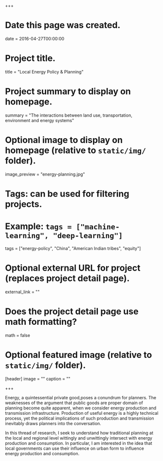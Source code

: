 +++
# Date this page was created.
date = 2016-04-27T00:00:00

# Project title.
title = "Local Energy Policy & Planning"

# Project summary to display on homepage.
summary = "The interactions between land use, transportation, environment and energy systems"

# Optional image to display on homepage (relative to `static/img/` folder).
image_preview = "energy-planning.jpg"

# Tags: can be used for filtering projects.
# Example: `tags = ["machine-learning", "deep-learning"]`
tags = ["energy-policy", "China", "American Indian tribes", "equity"]

# Optional external URL for project (replaces project detail page).
external_link = ""

# Does the project detail page use math formatting?
math = false

# Optional featured image (relative to `static/img/` folder).
[header]
image = ""
caption = ""

+++


Energy, a quintessential private good,poses a conundrum for planners. The weaknesses of the argument that public goods are proper domain of planning become quite apparent, when we consider energy production and transmission infrastructure. Production of useful energy is a highly technical process, yet the political implications of such production and transmission inevitably draws planners into the conversation.

In this thread of research, I seek to understand how traditional planning at the local and regional level wittingly and unwittingly intersect with energy production and consumption. In particular, I am interested in the idea that local governments can use their influence on urban form to influence energy production and consumption.

